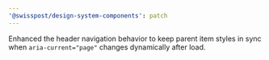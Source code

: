 ```yaml
---
'@swisspost/design-system-components': patch
---
```


Enhanced the header navigation behavior to keep parent item styles in sync when `aria-current="page"` changes dynamically after load.
